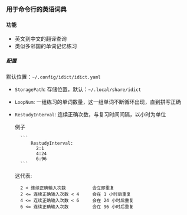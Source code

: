 ### 用于命令行的英语词典

#### 功能
- 英文到中文的翻译查询
- 类似多邻国的单词记忆练习

##### 配置

默认位置：`~/.config/idict/idict.yaml`
- `StoragePath`: 存储位置，默认：`~/.local/share/idict`
- `LoopNum`: 一组练习的单词数量，这一组单词不断循环出现，直到拼写正确
- `RestudyInterval`: 连续正确次数，与复习时间间隔，以小时为单位

    例子

        ```
            RestudyInterval:
              2:1
              4:24
              6:96
        ```

    这代表:

        2 < 连续正确输入次数          会立即重复
        2 <= 连续正确输入次数 < 4     会在 1 小时后重复
        4 <= 连续正确输入次数 < 6     会在 24 小时后重复
        6 <= 连续正确输入次数         会在 96 小时后重复
